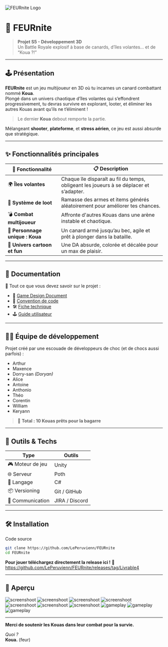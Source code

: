 ![FEURnite Logo](logo.png)

# 🐥 FEURnite

> **Projet S5 - Développement 3D**  
> Un Battle Royale explosif à base de canards, d’îles volantes… et de “Koua ?!”

---

## 🕹️ Présentation

**FEURnite** est un jeu multijoueur en 3D où tu incarnes un canard combattant nommé **Koua**.  
Plongé dans un univers chaotique d’îles volantes qui s’effondrent progressivement, tu devras survivre en explorant, looter, et éliminer les autres Kouas avant qu’ils ne t’éliminent !

> Le dernier **Koua** debout remporte la partie.

Mélangeant **shooter**, **plateforme**, et **stress aérien**, ce jeu est aussi absurde que stratégique.

---

## ✨ Fonctionnalités principales

| 🧩 Fonctionnalité | 📋 Description |
|------------------|----------------|
| 🌍 **Îles volantes** | Chaque île disparaît au fil du temps, obligeant les joueurs à se déplacer et s’adapter. |
| 🔫 **Système de loot** | Ramasse des armes et items générés aléatoirement pour améliorer tes chances. |
| 💣 **Combat multijoueur** | Affronte d'autres Kouas dans une arène instable et chaotique. |
| 🐣 **Personnage unique : Koua** | Un canard armé jusqu’au bec, agile et prêt à plonger dans la bataille. |
| 🎨 **Univers cartoon et fun** | Une DA absurde, colorée et décalée pour un max de plaisir. |

---

## 📂 Documentation

📘 Tout ce que vous devez savoir sur le projet :

- 📐 [Game Design Document](docs/GDD.md)
- 🧹 [Convention de code](docs/convention-de-code.md)
- 🛠️ [Fiche technique](docs/fiche-technique.md)
- 🕹️ [Guide utilisateur](docs/guide_utilisateur.md)

---

## 🧑‍💻 Équipe de développement

Projet créé par une escouade de développeurs de choc (et de chocs aussi parfois) :

- Arthur  
- Maxence  
- Dorry-san *(Doryan)*  
- Alice  
- Antoine  
- Anthonio  
- Théo  
- Corentin  
- William  
- Keryann  

> 🐤 **Total : 10 Kouas prêts pour la bagarre**

---

## 🤖 Outils & Techs

| Type | Outils |
|------|--------|
| 🎮 Moteur de jeu | Unity |
| 🌐 Serveur | Poth |
| 🧠 Langage | C# |
| 📦 Versioning | Git / GitHub |
| 💬 Communication | JIRA / Discord |

---

## 🛠️ Installation

Code source
```bash
git clone https://github.com/LePeruvienn/FEURnite
cd FEURnite
```

**Pour jouer téléchargez directement la release ici !**
🔗 https://github.com/LePeruvienn/FEURnite/releases/tag/Livrable4

---

## 📸 Aperçu

![screenshoot](./readmeAssets/5.png)
![screenshoot](./readmeAssets/7.png)
![screenshoot](./readmeAssets/aezsq.png)
![screenshoot](./readmeAssets/im3age.png)
![screenshoot](./readmeAssets/image2.png)
![screenshoot](./readmeAssets/qsdqsd.png)
![screenshoot](./readmeAssets/qsqsd.png)
![gameplay](./readmeAssets/sniper.gif)
![gameplay](./readmeAssets/loot.gif)
![gameplay](./readmeAssets/gameplay.gif)

---

**Merci de soutenir les Kouas dans leur combat pour la survie.**

*Quoi ?*  
**Koua.** (feur)
